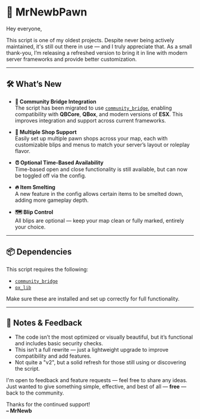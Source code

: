# 🔧 MrNewbPawn

Hey everyone,

This script is one of my oldest projects. Despite never being actively maintained, it's still out there in use — and I truly appreciate that. As a small thank-you, I’m releasing a refreshed version to bring it in line with modern server frameworks and provide better customization.

---

## 🛠️ What’s New

- **🔌 Community Bridge Integration**  
  The script has been migrated to use [`community_bridge`](https://github.com/The-Order-Of-The-Sacred-Framework/community_bridge), enabling compatibility with **QBCore**, **QBox**, and modern versions of **ESX**. This improves integration and support across current frameworks.

- **🏪 Multiple Shop Support**  
  Easily set up multiple pawn shops across your map, each with customizable blips and menus to match your server’s layout or roleplay flavor.

- **⏰ Optional Time-Based Availability**  
  Time-based open and close functionality is still available, but can now be toggled off via the config.

- **🔥 Item Smelting**  
  A new feature in the config allows certain items to be smelted down, adding more gameplay depth.

- **🗺️ Blip Control**  
  All blips are optional — keep your map clean or fully marked, entirely your choice.

---

## 📦 Dependencies

This script requires the following:

- [`community_bridge`](https://github.com/The-Order-Of-The-Sacred-Framework/community_bridge)  
- [`ox_lib`](https://github.com/overextended/ox_lib)

Make sure these are installed and set up correctly for full functionality.

---

## 💬 Notes & Feedback

- The code isn’t the most optimized or visually beautiful, but it’s functional and includes basic security checks.
- This isn’t a full rewrite — just a lightweight upgrade to improve compatibility and add features.
- Not quite a "v2", but a solid refresh for those still using or discovering the script.

I'm open to feedback and feature requests — feel free to share any ideas. Just wanted to give something simple, effective, and best of all — **free** — back to the community.

Thanks for the continued support!  
**– MrNewb**
